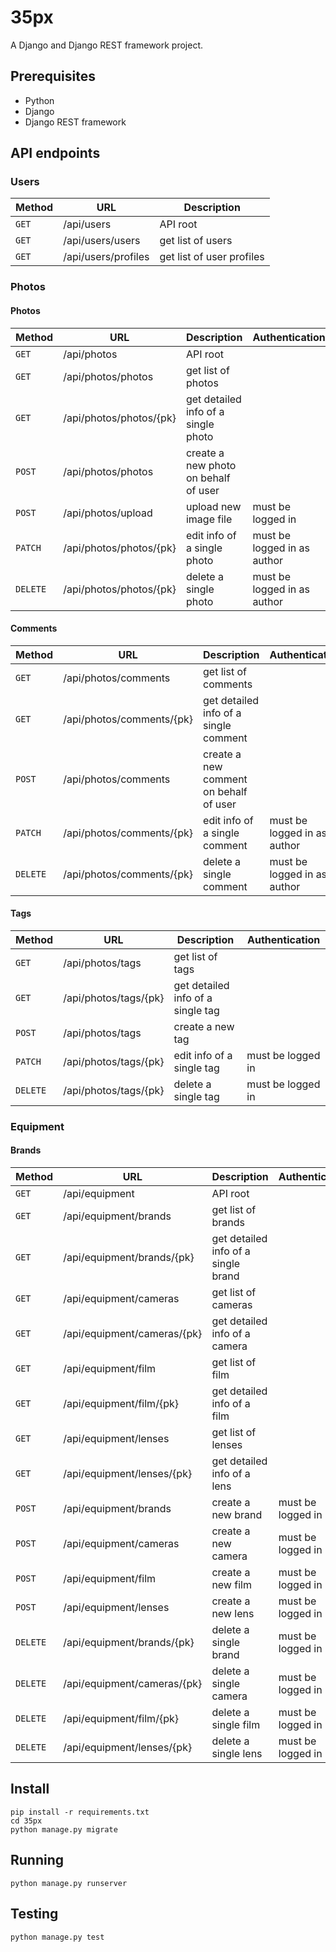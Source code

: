 # 35px

A Django and Django REST framework project.

## Prerequisites
* Python
* Django
* Django REST framework

## API endpoints

### Users
| Method | URL | Description |
| --- | --- | --- |
| `GET` | /api/users | API root |
| `GET` | /api/users/users | get list of users |
| `GET` | /api/users/profiles | get list of user profiles |

### Photos

#### Photos
| Method | URL | Description | Authentication |
| --- | --- | --- | --- |
| `GET` | /api/photos | API root |   |
| `GET` | /api/photos/photos | get list of photos |   |
| `GET` | /api/photos/photos/{pk} | get detailed info of a single photo |  |
| `POST` | /api/photos/photos | create a new photo on behalf of user |  |
| `POST` | /api/photos/upload | upload new image file | must be logged in |
| `PATCH` | /api/photos/photos/{pk} | edit info of a single photo | must be logged in as author |
| `DELETE` | /api/photos/photos/{pk} | delete a single photo | must be logged in as author |

#### Comments
| Method | URL | Description | Authentication |
| --- | --- | --- | --- |
| `GET` | /api/photos/comments | get list of comments |   |
| `GET` | /api/photos/comments/{pk} | get detailed info of a single comment |  |
| `POST` | /api/photos/comments | create a new comment on behalf of user |  |
| `PATCH` | /api/photos/comments/{pk} | edit info of a single comment | must be logged in as author |
| `DELETE` | /api/photos/comments/{pk} | delete a single comment | must be logged in as author |

#### Tags
| Method | URL | Description | Authentication |
| --- | --- | --- | --- |
| `GET` | /api/photos/tags | get list of tags |   |
| `GET` | /api/photos/tags/{pk} | get detailed info of a single tag |  |
| `POST` | /api/photos/tags | create a new tag |  |
| `PATCH` | /api/photos/tags/{pk} | edit info of a single tag | must be logged in |
| `DELETE` | /api/photos/tags/{pk} | delete a single tag | must be logged in |

### Equipment

#### Brands
| Method | URL | Description | Authentication |
| --- | --- | --- | --- |
| `GET` | /api/equipment | API root |   |
| `GET` | /api/equipment/brands | get list of brands |   |
| `GET` | /api/equipment/brands/{pk} | get detailed info of a single brand |   |
| `GET` | /api/equipment/cameras | get list of cameras |   |
| `GET` | /api/equipment/cameras/{pk} | get detailed info of a camera |   |
| `GET` | /api/equipment/film | get list of film |   |
| `GET` | /api/equipment/film/{pk} | get detailed info of a film |   |
| `GET` | /api/equipment/lenses | get list of lenses |   |
| `GET` | /api/equipment/lenses/{pk} | get detailed info of a lens |   |
| `POST` | /api/equipment/brands | create a new brand | must be logged in |
| `POST` | /api/equipment/cameras | create a new camera | must be logged in |
| `POST` | /api/equipment/film | create a new film | must be logged in |
| `POST` | /api/equipment/lenses | create a new lens | must be logged in |
| `DELETE` | /api/equipment/brands/{pk} | delete a single brand | must be logged in |
| `DELETE` | /api/equipment/cameras/{pk} | delete a single camera | must be logged in |
| `DELETE` | /api/equipment/film/{pk} | delete a single film | must be logged in |
| `DELETE` | /api/equipment/lenses/{pk} | delete a single lens | must be logged in |

## Install
`pip install -r requirements.txt`\
`cd 35px`\
`python manage.py migrate`

## Running
`python manage.py runserver`

## Testing
`python manage.py test`

